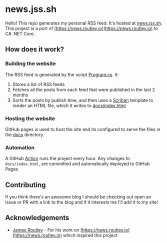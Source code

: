 # news.jss.sh

Hello! This repo generates my personal RSS feed. It's hosted at [news.jss.sh](https://news.jss.sh/). This project is a port of [https://news.routley.io](https://news.routley.io) to C# .NET Core.

## How does it work?

### Building the website

The RSS feed is generated by the script [Program.cs](/Program.cs). It:

1. Stores a list of RSS feeds
2. Fetches all the posts from each feed that were published in the last 2 months
3. Sorts the posts by publish time, and then uses a [Scriban](https://github.com/lunet-io/scriban) template to render an HTML file, which it writes to [docs/index.html](docs/index.html)

### Hosting the website

GitHub pages is used to host the site and its configured to serve the files in the [docs](/docs) directory.

### Automation

A GitHub [Action](/.github/workflows/build.yml) runs the project every hour. Any changes to `docs/index.html`, are committed and automatically deployed to GitHub Pages

## Contributing
If you think there's an awesome blog I should be checking out open an issue or PR with a link to the blog and if it interests me I'll add it to my site!

## Acknowledgements

 - [James Routley](https://github.com/jamesroutley) - For his work on [https://news.routley.io](https://news.routley.io) which inspired this project
